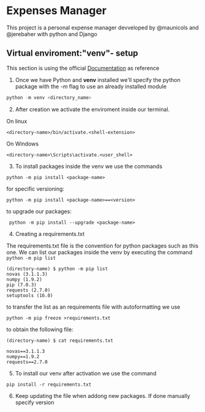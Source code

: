 # Expenses Manager

This project is a personal expense manager devveloped by @maunicols and @jerebaher with python and Django

## Virtual enviroment:"venv"- setup

This section is using the official [Documentation]("https://docs.python.org/es/3/tutorial/venv.html")
as reference

1. Once we have Python and **venv** installed we'll specify the python package with the _-m_ flag to use an already installed module

```python
python -m venv <directory_name>
```

2. After creation we activate the enviroment inside our terminal.

On linux

```linux
<directory-name>/bin/activate.<shell-extension>
```

On Windows

```windows
<directory-name>\Scripts\activate.<user_shell>
```

3. To install packages inside the venv we use the commands

`python -m pip install <package-name> `

for specific versioning:

`python -m pip install <package-name>==<version>`

to upgrade our packages:

` python -m pip install --upgrade <package-name>`

4. Creating a requirements.txt

The requirements.txt file is the convention for python packages such as this one.
We can list our packages inside the venv by executing the command `python -m pip list`

```
(directory-name) $ python -m pip list
novas (3.1.1.3)
numpy (1.9.2)
pip (7.0.3)
requests (2.7.0)
setuptools (16.0)
```

to transfer the list as an requirements file with autoformatting we use

`python -m pip freeze >requirements.txt`

to obtain the following file:

```
(directory-name) $ cat requirements.txt

novas==3.1.1.3
numpy==1.9.2
requests==2.7.0
```
5. To install our venv after activation we use the command 

`pip install -r requirements.txt`

6. Keep updating the file
when addong new packages. 
If done manually specify version 
